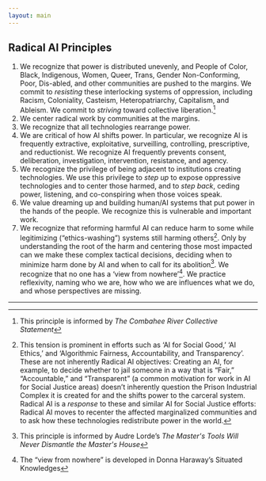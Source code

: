 ```yaml
---
layout: main
---
```

## Radical AI Principles

1. We recognize that power is distributed unevenly, and People of Color, Black,
Indigenous, Women, Queer, Trans, Gender Non-Conforming, Poor, Dis-abled, and other
communities are pushed to the margins. We commit to <i>resisting</i> these
interlocking systems of oppression, including Racism, Coloniality, Casteism,
Heteropatriarchy, Capitalism, and Ableism. We commit to <i>striving</i> toward
collective liberation.[^1]
2. We center radical work by communities at the margins.
3. We recognize that all technologies rearrange power.
4. We are critical of how AI shifts power. In particular, we recognize AI is
frequently extractive, exploitative, surveilling, controlling, prescriptive,
and reductionist. We recognize AI frequently prevents consent, deliberation,
investigation, intervention, resistance, and agency.
5. We recognize the privilege of being adjacent to institutions creating
technologies. We use this privilege to <i>step up</i> to expose oppressive
technologies and to center those harmed, and to <i>step back</i>, ceding power,
listening, and co-conspiring when those voices speak. 
6. We value dreaming up and building human/AI systems that put power in the
hands of the people. We recognize this is vulnerable and important work.
7. We recognize that reforming harmful AI can reduce harm to some while
legitimizing (“ethics-washing”) systems still harming others[^2]. Only by
understanding the root of the harm and centering those most impacted can we
make these complex tactical decisions, deciding when to minimize harm done by
AI and when to call for its abolition[^3]. We recognize that no one has a
‘view from nowhere’[^4]. We practice reflexivity, naming who we are, how who we
are influences what we do, and whose perspectives are missing.

---
[^1]: This principle is informed by <i>The Combahee River Collective Statement</i>

[^2]: This tension is prominent in efforts such as ‘AI for Social Good,’ ‘AI
    Ethics,’ and ‘Algorithmic Fairness, Accountability, and Transparency’. These
    are not inherently Radical AI objectives: Creating an AI, for example, to
    decide whether to jail someone in a way that is “Fair,” “Accountable,” and
    “Transparent” (a common motivation for work in AI for Social Justice areas)
    doesn’t inherently question the Prison Industrial Complex it is created for
    and the shifts power to the carceral system. Radical AI is a
    <i>response</i> to these and similar AI for Social Justice efforts: Radical
    AI moves to recenter the affected marginalized communities and to ask how
    these technologies redistribute power in the world.

[^3]: This principle is informed by Audre Lorde’s <i>The Master's Tools Will
    Never Dismantle the Master's House</i>

[^4]: The “view from nowhere” is developed in Donna Haraway’s Situated
    Knowledges
